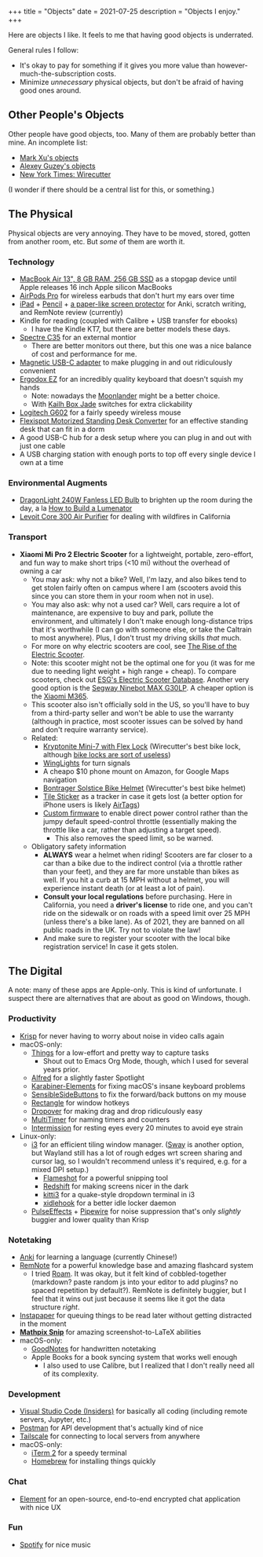 +++
title = "Objects"
date = 2021-07-25
description = "Objects I enjoy."
+++

Here are objects I like. It feels to me that having good objects is underrated.

General rules I follow:

- It's okay to pay for something if it gives you more value than however-much-the-subscription costs.
- Minimize _unnecessary_ physical objects, but don't be afraid of having good ones around.

## Other People's Objects

Other people have good objects, too. Many of them are probably better than mine. An incomplete list:

- [Mark Xu's objects](https://markxu.com/things)
- [Alexey Guzey's objects](https://guzey.com/tools-gear/)
- [New York Times: Wirecutter](https://www.nytimes.com/wirecutter/)

(I wonder if there should be a central list for this, or something.)

## The Physical

Physical objects are very annoying. They have to be moved, stored, gotten from another room, etc. But _some_ of them are worth it.

### Technology

- [MacBook Air 13", 8 GB RAM, 256 GB SSD](https://www.apple.com/macbook-air/) as a stopgap device until Apple releases 16 inch Apple silicon MacBooks
- [AirPods Pro](https://www.apple.com/airpods-pro/) for wireless earbuds that don't hurt my ears over time
- [iPad](https://www.apple.com/ipad-10.2/) + [Pencil](https://www.apple.com/shop/product/MK0C2AM/A/apple-pencil-1st-generation) + [a paper-like screen protector](https://smile.amazon.com/gp/product/B07YYY1DDZ/ref=ppx_yo_dt_b_search_asin_title?ie=UTF8&psc=1) for Anki, scratch writing, and RemNote review (currently)
- Kindle for reading (coupled with Calibre + USB transfer for ebooks)
  - I have the Kindle KT7, but there are better models these days.
- [Spectre C35](https://smile.amazon.com/Sceptre-C355W-3440UN-Super-Curved-Ultrawide/dp/B0812DKDD9?sa-no-redirect=1) for an external montior
  - There are better monitors out there, but this one was a nice balance of cost and performance for me.
- [Magnetic USB-C adapter](https://smile.amazon.com/gp/product/B07TT6NGBC/ref=ppx_yo_dt_b_asin_title_o01_s00?ie=UTF8&th=1) to make plugging in and out ridiculously convenient
- [Ergodox EZ](https://ergodox-ez.com/) for an incredibly quality keyboard that doesn't squish my hands
  - Note: nowadays the [Moonlander](https://www.zsa.io/moonlander/) might be a better choice.
  - With [Kailh Box Jade](https://novelkeys.xyz/products/novelkeys-x-kailh-box-thick-clicks) switches for extra clickability
- [Logitech G602](https://smile.amazon.com/Logitech-Lag-Free-Wireless-Gaming-Mouse/dp/B00E4MQODC) for a fairly speedy wireless mouse
- [Flexispot Motorized Standing Desk Converter](https://smile.amazon.com/FlexiSpot-Motorized-Standing-Converter-Adjustable/dp/B08CC4DDGK/ref=sr_1_4?dchild=1&keywords=flexispot+motorized&qid=1620153688&s=office-products&sr=1-4) for an effective standing desk that can fit in a dorm
- A good USB-C hub for a desk setup where you can plug in and out with just one cable
- A USB charging station with enough ports to top off every single device I own at a time

### Environmental Augments

- [DragonLight 240W Fanless LED Bulb](https://www.amazon.com/DragonLight-Commercial-Fanless-1000Watt-Replacement/dp/B08DY1GCC6/ref=pd_lpo_1?pd_rd_i=B08DY1GCC6&psc=1) to brighten up the room during the day, a la [How to Build a Lumenator](https://www.lesswrong.com/posts/hC2NFsuf5anuGadFm/how-to-build-a-lumenator)
- [Levoit Core 300 Air Purifier](https://www.amazon.com/gp/product/B07VVK39F7/ref=ppx_yo_dt_b_search_asin_title?ie=UTF8&psc=1) for dealing with wildfires in California

### Transport

- **Xiaomi Mi Pro 2 Electric Scooter** for a lightweight, portable, zero-effort, and fun way to make short trips (<10 mi) without the overhead of owning a car
  - You may ask: why not a bike? Well, I'm lazy, and also bikes tend to get stolen fairly often on campus where I am (scooters avoid this since you can store them in your room when not in use).
  - You may also ask: why not a used car? Well, cars require a lot of maintenance, are expensive to buy and park, pollute the environment, and ultimately I don't make enough long-distance trips that it's worthwhile (I can go with someone else, or take the Caltrain to most anywhere). Plus, I don't trust my driving skills _that_ much.
  - For more on why electric scooters are cool, see [The Rise of the Electric Scooter](https://blog.codinghorror.com/the-rise-of-the-electric-scooter/).
  - Note: this scooter might not be the optimal one for you (it was for me due to needing light weight + high range + cheap). To compare scooters, check out [ESG's Electric Scooter Database](https://electric-scooter.guide/comparisons/compare-electric-scooters/). Another very good option is the [Segway Ninebot MAX G30LP](https://www.amazon.com/dp/B08BL4VPDR/ref=twister_B08C143ZDW?_encoding=UTF8&psc=1). A cheaper option is the [Xiaomi M365](https://www.amazon.com/Xiaomi-Electric-Long-range-Fold-n-Carry-Ultra-Lightweight/dp/B076KKX4BC).
  - This scooter also isn't officially sold in the US, so you'll have to buy from a third-party seller and won't be able to use the warranty (although in practice, most scooter issues can be solved by hand and don't require warranty service).
  - Related:
    - [Kryptonite Mini-7 with Flex Lock](https://www.kryptonitelock.com/en/products/product-information/current-key/000990.html) (Wirecutter's best bike lock, although [bike locks are sort of useless](https://www.youtube.com/watch?v=jZtNEC1uGg4))
    - [WingLights](https://cycl.bike/collections/best-sellers/products/winglights-360-fixed) for turn signals
    - A cheapo $10 phone mount on Amazon, for Google Maps navigation
    - [Bontrager Solstice Bike Helmet](https://www.rei.com/product/169939/bontrager-solstice-bike-helmet) (Wirecutter's best bike helmet)
    - [Tile Sticker](https://www.amazon.com/Tile-RE-25002-Sticker-2-Pack/dp/B07W63295C/ref=asc_df_B07W63295C/?tag=hyprod-20&linkCode=df0&hvadid=385248065177&hvpos=&hvnetw=g&hvrand=4584078952386084402&hvpone=&hvptwo=&hvqmt=&hvdev=c&hvdvcmdl=&hvlocint=&hvlocphy=9031970&hvtargid=pla-828315241351&psc=1&tag=&ref=&adgrpid=76690811497&hvpone=&hvptwo=&hvadid=385248065177&hvpos=&hvnetw=g&hvrand=4584078952386084402&hvqmt=&hvdev=c&hvdvcmdl=&hvlocint=&hvlocphy=9031970&hvtargid=pla-828315241351) as a tracker in case it gets lost (a better option for iPhone users is likely [AirTags](https://www.apple.com/airtag/))
    - [Custom firmware](https://pro2.cfw.sh) to enable direct power control rather than the jumpy default speed-control throttle (essentially making the throttle like a car, rather than adjusting a target speed).
      - This also removes the speed limit, so be warned.
  - Obligatory safety information
    - **ALWAYS** wear a helmet when riding! Scooters are far closer to a car than a bike due to the indirect control (via a throttle rather than your feet), and they are far more unstable than bikes as well. If you hit a curb at 15 MPH without a helmet, you will experience instant death (or at least a lot of pain).
    - **Consult your local regulations** before purchasing. Here in California, you need a **driver's license** to ride one, and you can't ride on the sidewalk or on roads with a speed limit over 25 MPH (unless there's a bike lane). As of 2021, they are banned on all public roads in the UK. Try not to violate the law!
    - And make sure to register your scooter with the local bike registration service! In case it gets stolen.

## The Digital

A note: many of these apps are Apple-only. This is kind of unfortunate. I suspect there are alternatives that are about as good on Windows, though.

### Productivity

- [Krisp](https://krisp.ai) for never having to worry about noise in video calls again
- macOS-only:
  - [Things](https://culturedcode.com/things/) for a low-effort and pretty way to capture tasks
    - Shout out to Emacs Org Mode, though, which I used for several years prior.
  - [Alfred](http://alfredapp.com/) for a slightly faster Spotlight
  - [Karabiner-Elements](https://karabiner-elements.pqrs.org/) for fixing macOS's insane keyboard problems
  - [SensibleSideButtons](https://sensible-side-buttons.archagon.net/) to fix the forward/back buttons on my mouse
  - [Rectangle](https://rectangleapp.com/) for window hotkeys
  - [Dropover](https://dropoverapp.com/) for making drag and drop ridiculously easy
  - [MultiTimer](https://multitimer.net/) for naming timers and counters
  - [Intermission](https://apps.apple.com/us/app/breaks-for-eyes-rest-on-time/id1439431081?mt=12&ign-itsct=apps_box&ign-itscg=30200) for resting eyes every 20 minutes to avoid eye strain
- Linux-only:
  - [i3](https://i3wm.org/) for an efficient tiling window manager. ([Sway](https://swaywm.org/) is another option, but Wayland still has a lot of rough edges wrt screen sharing and cursor lag, so I wouldn't recommend unless it's required, e.g. for a mixed DPI setup.)
    - [Flameshot](https://flameshot.org/) for a powerful snipping tool
    - [Redshift](http://jonls.dk/redshift/) for making screens nicer in the dark
    - [kitti3](https://github.com/LandingEllipse/kitti3) for a quake-style dropdown terminal in i3
    - [xidlehook](https://github.com/jD91mZM2/xidlehook) for a better idle locker daemon
  - [PulseEffects](https://github.com/wwmm/pulseeffects) + [Pipewire](https://pipewire.org/) for noise suppression that's only *slightly* buggier and lower quality than Krisp

### Notetaking

- [Anki](https://apps.ankiweb.net/) for learning a language (currently Chinese!)
- [RemNote](https://remnote.io) for a powerful knowledge base and amazing flashcard system
  - I tried [Roam](https://roamresearch.com). It was okay, but it felt kind of cobbled-together (markdown? paste random js into your editor to add plugins? no spaced repetition by default?). RemNote is definitely buggier, but I feel that it wins out just because it seems like it got the data structure _right_.
- [Instapaper](https://instapaper.com) for queuing things to be read later without getting distracted in the moment
- **[Mathpix Snip](https://mathpix.com/)** for amazing screenshot-to-LaTeX abilities
- macOS-only:
  - [GoodNotes](https://www.goodnotes.com/) for handwritten notetaking
  - Apple Books for a book syncing system that works well enough
    - I also used to use Calibre, but I realized that I don't really need all of its complexity.

### Development

- [Visual Studio Code (Insiders)](https://code.visualstudio.com/) for basically all coding (including remote servers, Jupyter, etc.)
- [Postman](https://www.postman.com/) for API development that's actually kind of nice
- [Tailscale](https://tailscale.com/) for connecting to local servers from anywhere
- macOS-only:
  - [iTerm 2](https://iterm2.com/) for a speedy terminal
  - [Homebrew](https://homebrew.sh) for installing things quickly

### Chat

- [Element](https://element.io) for an open-source, end-to-end encrypted chat application with nice UX

### Fun

- [Spotify](https://spotify.com) for nice music